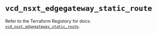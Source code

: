 # `vcd_nsxt_edgegateway_static_route`

Refer to the Terraform Registory for docs: [`vcd_nsxt_edgegateway_static_route`](https://registry.terraform.io/providers/vmware/vcd/3.10.0/docs/resources/nsxt_edgegateway_static_route).
